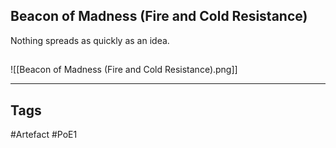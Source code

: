 ## Beacon of Madness (Fire and Cold Resistance)
Nothing spreads as quickly as an idea.
##
![[Beacon of Madness (Fire and Cold Resistance).png]]

---
## Tags
#Artefact
#PoE1